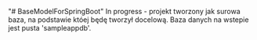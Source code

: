 "# BaseModelForSpringBoot" 
In progress - projekt tworzony jak surowa baza, na podstawie któej będę tworzył docelową.
Baza danych na wstepie jest pusta 'sampleappdb'.

